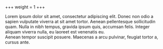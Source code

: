 +++
weight = 1
+++

Lorem ipsum dolor sit amet, consectetur adipiscing elit. Donec non odio a sapien vulputate viverra at sit amet tortor. Aenean pellentesque sollicitudin quam. Nulla in nibh tempus, gravida ipsum quis, accumsan felis. Integer aliquam viverra nulla, eu laoreet est venenatis eu.<br>
Aenean tempor suscipit posuere. Maecenas a arcu pulvinar, feugiat tortor a, cursus ante. 